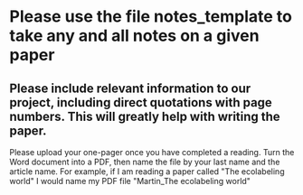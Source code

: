 # Please use the file notes_template to take any and all notes on a given paper

## Please include relevant information to our project, including direct quotations with page numbers. This will greatly help with writing the paper.

Please upload your one-pager once you have completed a reading. Turn the Word document into a PDF, then name the file by your last name and the article name. For example, if I am reading a paper called "The ecolabeling world" I would name my PDF file "Martin_The ecolabeling world"
